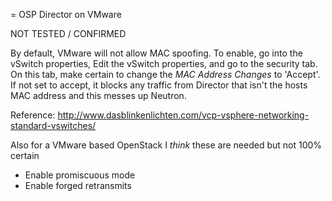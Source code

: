 = OSP Director on VMware

NOT TESTED / CONFIRMED 

By default, VMware will not allow MAC spoofing.  To enable, go into the vSwitch properties, Edit the vSwitch properties, and go to the security tab.  On this tab, make certain to change the *MAC Address Changes* to 'Accept'.  If not set to accept, it blocks any traffic from Director that isn't the hosts MAC address and this messes up Neutron. 

Reference:
http://www.dasblinkenlichten.com/vcp-vsphere-networking-standard-vswitches/

Also for a VMware based OpenStack I *think* these are needed but not 100% certain
* Enable promiscuous mode
* Enable forged retransmits

